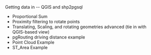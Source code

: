Getting data in -- QGIS and shp2pgsql

* Proportional Sum
* Proximity filtering to rotate points
* Translating, Scaling, and rotating geometries advanced (tie in with QGIS-based view)
* pgRouting driving distance example
* Point Cloud Example
* ST_Area Example